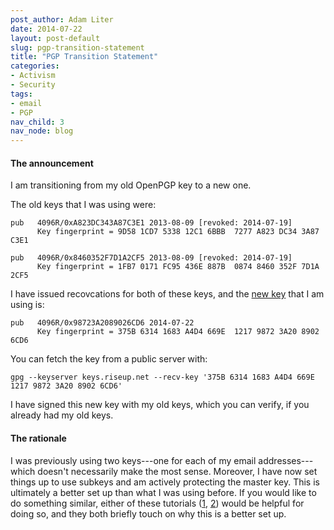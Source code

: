 ```yaml
---
post_author: Adam Liter
date: 2014-07-22
layout: post-default
slug: pgp-transition-statement
title: "PGP Transition Statement"
categories:
- Activism
- Security
tags:
- email
- PGP
nav_child: 3
nav_node: blog
---
```


#### The announcement

I am transitioning from my old OpenPGP key to a new one.

The old keys that I was using were:

    pub   4096R/0xA823DC343A87C3E1 2013-08-09 [revoked: 2014-07-19]
	      Key fingerprint = 9D58 1CD7 5338 12C1 6BBB  7277 A823 DC34 3A87 C3E1

    pub   4096R/0x8460352F7D1A2CF5 2013-08-09 [revoked: 2014-07-19]
          Key fingerprint = 1FB7 0171 FC95 436E 887B  0874 8460 352F 7D1A 2CF5

I have issued recovcations for both of these keys, and the [new key][NewKey] that I am using is:

	pub   4096R/0x98723A2089026CD6 2014-07-22
          Key fingerprint = 375B 6314 1683 A4D4 669E  1217 9872 3A20 8902 6CD6

You can fetch the key from a public server with:

    gpg --keyserver keys.riseup.net --recv-key '375B 6314 1683 A4D4 669E  1217 9872 3A20 8902 6CD6'

I have signed this new key with my old keys, which you can verify, if you already had my old keys.

#### The rationale

I was previously using two keys---one for each of my email addresses---which doesn't necessarily make the most sense. Moreover, I have now set things up to use subkeys and am actively protecting the master key. This is ultimately a better set up than what I was using before. If you would like to do something similar, either of these tutorials ([1][2], [2][2]) would be helpful for doing so, and they both briefly touch on why this is a better set up.

[NewKey]: https://bit.ly/adamliterpgp
[1]: http://www.void.gr/kargig/blog/2013/12/02/creating-a-new-gpg-key-with-subkeys/
[2]: https://alexcabal.com/creating-the-perfect-gpg-keypair/
[commits]: https://github.com/adamliter/adamliter.github.io/commits/master/_posts/2014-07-22-pgp-transition-statement.md
